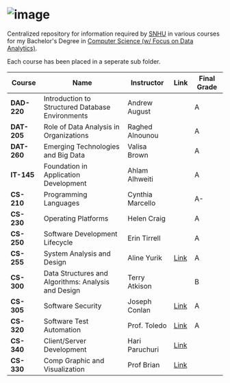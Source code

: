 # ![image](https://user-images.githubusercontent.com/55802043/206041385-952a2a37-072a-4ec5-966d-f22968954105.png)


Centralized repository for information required by [SNHU](https://www.snhu.edu/) in various courses for my Bachelor's Degree in [Computer Science (w/ Focus on Data Analytics)](https://www.snhu.edu/online-degrees/bachelors/bs-in-computer-science).

Each course has been placed in a seperate sub folder.

| Course | Name |Instructor | Link | Final Grade |
|--------|-----|------------|------|-------------|
| **DAD-220** | Introduction to Structured Database Environments | Andrew August | | A |
| **DAT-205** | Role of Data Analysis in Organizations | Raghed Alnounou | | A |
| **DAT-260** | Emerging Technologies and Big Data | Valisa Brown | | A |
| **IT-145** | Foundation in Application Development | Ahlam Alhweiti | | A |
| **CS-210** | Programming Languages | Cynthia Marcello | | A- |
| **CS-230** | Operating Platforms | Helen Craig | | A |
| **CS-250** | Software Development Lifecycle | Erin Tirrell | | A |
| **CS-255** | System Analysis and Design | Aline Yurik | [Link](https://github.com/glnnlhmn/SNHU/tree/main/CS-255) | A |
| **CS-300** | Data Structures and Algorithms: Analysis and Design | Terry Atkison | | B |
| **CS-305** | Software Security | Joseph Conlan | [Link](https://github.com/glnnlhmn/SNHU/tree/main/CS-305) | A |
| **CS-320** | Software Test Automation | Prof. Toledo | [Link](https://github.com/glnnlhmn/SNHU/tree/main/CS-320) | A |
| **CS-340** | Client/Server Development | Hari Paruchuri | [Link](https://github.com/glnnlhmn/SNHU/tree/main/CS-340) | |
| **CS-330** | Comp Graphic and Visualization | Prof Brian | [Link](https://github.com/glnnlhmn/SNHU/tree/main/CS-330) | |
